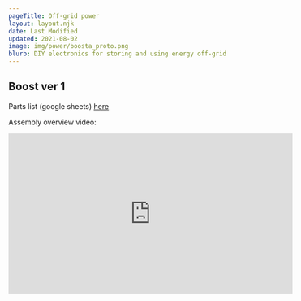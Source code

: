 ```yaml
---
pageTitle: Off-grid power
layout: layout.njk
date: Last Modified
updated: 2021-08-02
image: img/power/boosta_proto.png
blurb: DIY electronics for storing and using energy off-grid
---
```


## Boost ver 1

Parts list (google sheets) [here](https://docs.google.com/spreadsheets/d/1SSv-qiHzVkntU7v8pnGAcpxlCwBbYCUFDfs7P6XYWlM/edit?usp=sharing)

Assembly overview video:

<iframe width="560" height="315" src="https://www.youtube.com/embed/AXWXSolYAI8" title="YouTube video player" frameborder="0" allow="accelerometer; autoplay; clipboard-write; encrypted-media; gyroscope; picture-in-picture" allowfullscreen></iframe>



